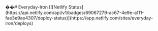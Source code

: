 ��#   E v e r y d a y - I r o n 
 
 
 
 [ ! [ N e t l i f y   S t a t u s ] ( h t t p s : / / a p i . n e t l i f y . c o m / a p i / v 1 / b a d g e s / 6 9 0 6 7 2 7 9 - a c 6 7 - 4 e 9 e - a 1 1 1 - f a e 3 e 9 a e 4 3 0 7 / d e p l o y - s t a t u s ) ] ( h t t p s : / / a p p . n e t l i f y . c o m / s i t e s / e v e r y d a y - i r o n / d e p l o y s ) 
 
 
